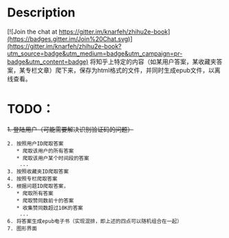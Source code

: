 # Description

[![Join the chat at https://gitter.im/knarfeh/zhihu2e-book](https://badges.gitter.im/Join%20Chat.svg)](https://gitter.im/knarfeh/zhihu2e-book?utm_source=badge&utm_medium=badge&utm_campaign=pr-badge&utm_content=badge)
将知乎上特定的内容（如某用户答案，某收藏夹答案，某专栏文章）爬下来，保存为html格式的文件，并同时生成epub文件，以离线查看。


# TODO：
   ~~1. 登陆用户（可能需要解决识别验证码的问题）~~
   
    2. 按照用户ID爬取答案
       * 爬取该用户的所有答案
       * 爬取该用户某个时间段的答案
        ...
    3. 按照收藏夹ID爬取答案
    4. 按照专栏爬取答案
    5. 根据问题ID爬取答案，
       * 爬取所有答案
       * 爬取赞同数前十的答案
       * 收集赞同数超过10K的答案
        ... 
    6. 将答案生成epub电子书（实现混排，即上述的四点可以随机组合在一起）
    7. 图形界面
